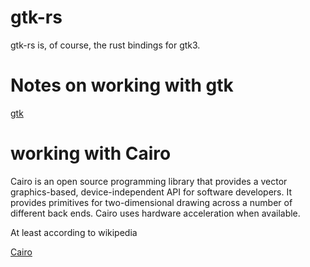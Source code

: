 # gtk-rs

gtk-rs is, of course, the rust bindings for gtk3. 

# Notes on working with gtk
[gtk](gtk.md)

# working with Cairo
Cairo is an open source programming library that provides a vector graphics-based, device-independent API for software developers. It provides primitives for two-dimensional drawing across a number of different back ends. Cairo uses hardware acceleration when available. 

At least according to wikipedia

[Cairo](cairo.md)
